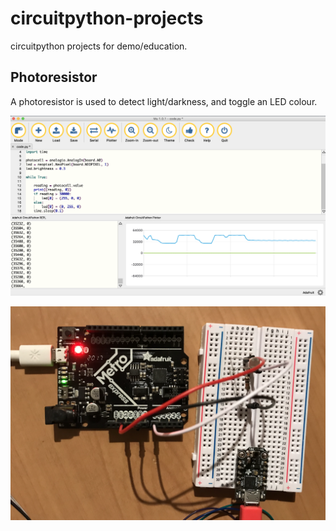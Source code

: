 # circuitpython-projects
circuitpython projects for demo/education.

## Photoresistor
A photoresistor is used to detect light/darkness, and toggle an LED colour.

<p align="center">
<img src="https://github.com/robmarkcole/circuitpython-projects/blob/master/photoresistor/mu_photoresistor.png" width="800">
</p>

<p align="center">
<img src="https://github.com/robmarkcole/circuitpython-projects/blob/master/photoresistor/setup_photoresistor.png" width="800">
</p>
